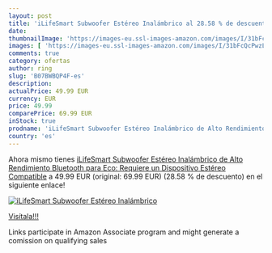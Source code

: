 ```yaml
---
layout: post
title: 'iLifeSmart Subwoofer Estéreo Inalámbrico al 28.58 % de descuento'
date: 
thumbnailImage: 'https://images-eu.ssl-images-amazon.com/images/I/31bFcQcPwzL._SL200_.jpg'
images: [ 'https://images-eu.ssl-images-amazon.com/images/I/31bFcQcPwzL._SL200_.jpg' ]
comments: true
category: ofertas
author: ring
slug: 'B07BWBQP4F-es'
description:
actualPrice: 49.99 EUR
currency: EUR
price: 49.99
comparePrice: 69.99 EUR
inStock: true
prodname: 'iLifeSmart Subwoofer Estéreo Inalámbrico de Alto Rendimiento Bluetooth para Eco: Requiere un Dispositivo Estéreo Compatible'
country: 'es'
---
```


Ahora mismo tienes [iLifeSmart Subwoofer Estéreo Inalámbrico de Alto Rendimiento Bluetooth para Eco: Requiere un Dispositivo Estéreo Compatible](https://www.amazon.es/dp/B07BWBQP4F/?tag=tolees-21) a 49.99 EUR (original: 69.99 EUR) (28.58 %  de descuento) en el siguiente enlace!

[![iLifeSmart Subwoofer Estéreo Inalámbrico](https://images-eu.ssl-images-amazon.com/images/I/31bFcQcPwzL._SL200_.jpg)](https://www.amazon.es/dp/B07BWBQP4F/?tag=tolees-21)

[Visítala!!!](https://www.amazon.es/dp/B07BWBQP4F/?tag=tolees-21)

Links participate in Amazon Associate program and might generate a comission on qualifying sales
